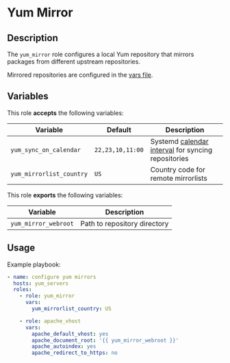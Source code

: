 Yum Mirror
==========

Description
-----------

The `yum_mirror` role configures a local Yum repository that mirrors packages
from different upstream repositories.

Mirrored repositories are configured in the [vars file](vars/main.yml).


Variables
---------

This role **accepts** the following variables:

Variable                 | Default          | Description
-------------------------|------------------|------------
`yum_sync_on_calendar`   | `22,23,10,11:00` | Systemd [calendar interval](https://www.freedesktop.org/software/systemd/man/systemd.time.html#Calendar%20Events) for syncing repositories
`yum_mirrorlist_country` | `US`             | Country code for remote mirrorlists

This role **exports** the following variables:

Variable             | Description
---------------------|------------
`yum_mirror_webroot` | Path to repository directory
Usage
-----

Example playbook:

````yaml
- name: configure yum mirrors
  hosts: yum_servers
  roles:
    - role: yum_mirror
      vars:
        yum_mirrorlist_country: US

    - role: apache_vhost
      vars:
        apache_default_vhost: yes
        apache_document_root: '{{ yum_mirror_webroot }}'
        apache_autoindex: yes
        apache_redirect_to_https: no
````
